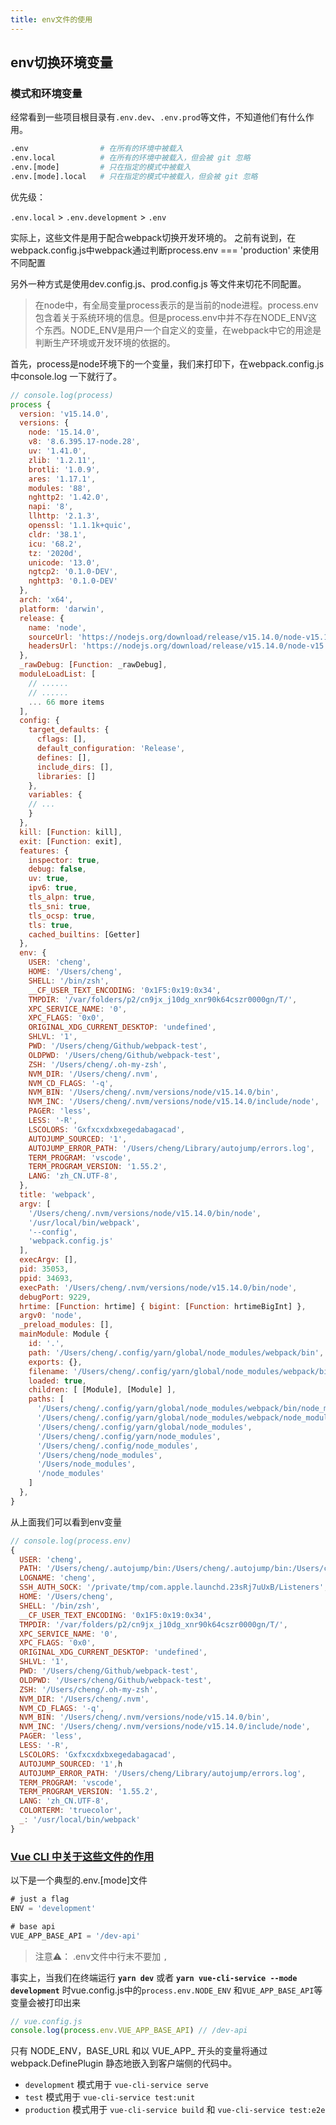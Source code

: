 ```yaml
---
title: env文件的使用
---
```


## env切换环境变量

### 模式和环境变量

经常看到一些项目根目录有`.env.dev`、`.env.prod`等文件，不知道他们有什么作用。

```sh
.env                # 在所有的环境中被载入
.env.local          # 在所有的环境中被载入，但会被 git 忽略
.env.[mode]         # 只在指定的模式中被载入
.env.[mode].local   # 只在指定的模式中被载入，但会被 git 忽略
```

优先级：

 `.env.local` > `.env.development` > `.env`



实际上，这些文件是用于配合webpack切换开发环境的。
之前有说到，在webpack.config.js中webpack通过判断process.env === 'production' 来使用不同配置

另外一种方式是使用dev.config.js、prod.config.js 等文件来切花不同配置。

> 在node中，有全局变量process表示的是当前的node进程。process.env包含着关于系统环境的信息。但是process.env中并不存在NODE_ENV这个东西。NODE_ENV是用户一个自定义的变量，在webpack中它的用途是判断生产环境或开发环境的依据的。

首先，process是node环境下的一个变量，我们来打印下，在webpack.config.js中console.log 一下就行了。
```js
// console.log(process)
process {
  version: 'v15.14.0',
  versions: {
    node: '15.14.0',
    v8: '8.6.395.17-node.28',
    uv: '1.41.0',
    zlib: '1.2.11',
    brotli: '1.0.9',
    ares: '1.17.1',
    modules: '88',
    nghttp2: '1.42.0',
    napi: '8',
    llhttp: '2.1.3',
    openssl: '1.1.1k+quic',
    cldr: '38.1',
    icu: '68.2',
    tz: '2020d',
    unicode: '13.0',
    ngtcp2: '0.1.0-DEV',
    nghttp3: '0.1.0-DEV'
  },
  arch: 'x64',
  platform: 'darwin',
  release: {
    name: 'node',
    sourceUrl: 'https://nodejs.org/download/release/v15.14.0/node-v15.14.0.tar.gz',
    headersUrl: 'https://nodejs.org/download/release/v15.14.0/node-v15.14.0-headers.tar.gz'
  },
  _rawDebug: [Function: _rawDebug],
  moduleLoadList: [
    // ......
    // ......
    ... 66 more items
  ],
  config: {
    target_defaults: {
      cflags: [],
      default_configuration: 'Release',
      defines: [],
      include_dirs: [],
      libraries: []
    },
    variables: {
    // ...
    }
  },
  kill: [Function: kill],
  exit: [Function: exit],
  features: {
    inspector: true,
    debug: false,
    uv: true,
    ipv6: true,
    tls_alpn: true,
    tls_sni: true,
    tls_ocsp: true,
    tls: true,
    cached_builtins: [Getter]
  },
  env: {
    USER: 'cheng',
    HOME: '/Users/cheng',
    SHELL: '/bin/zsh',
    __CF_USER_TEXT_ENCODING: '0x1F5:0x19:0x34',
    TMPDIR: '/var/folders/p2/cn9jx_j10dg_xnr90k64cszr0000gn/T/',
    XPC_SERVICE_NAME: '0',
    XPC_FLAGS: '0x0',
    ORIGINAL_XDG_CURRENT_DESKTOP: 'undefined',
    SHLVL: '1',
    PWD: '/Users/cheng/Github/webpack-test',
    OLDPWD: '/Users/cheng/Github/webpack-test',
    ZSH: '/Users/cheng/.oh-my-zsh',
    NVM_DIR: '/Users/cheng/.nvm',
    NVM_CD_FLAGS: '-q',
    NVM_BIN: '/Users/cheng/.nvm/versions/node/v15.14.0/bin',
    NVM_INC: '/Users/cheng/.nvm/versions/node/v15.14.0/include/node',
    PAGER: 'less',
    LESS: '-R',
    LSCOLORS: 'Gxfxcxdxbxegedabagacad',
    AUTOJUMP_SOURCED: '1',
    AUTOJUMP_ERROR_PATH: '/Users/cheng/Library/autojump/errors.log',
    TERM_PROGRAM: 'vscode',
    TERM_PROGRAM_VERSION: '1.55.2',
    LANG: 'zh_CN.UTF-8',
  },
  title: 'webpack',
  argv: [
    '/Users/cheng/.nvm/versions/node/v15.14.0/bin/node',
    '/usr/local/bin/webpack',
    '--config',
    'webpack.config.js'
  ],
  execArgv: [],
  pid: 35053,
  ppid: 34693,
  execPath: '/Users/cheng/.nvm/versions/node/v15.14.0/bin/node',
  debugPort: 9229,
  hrtime: [Function: hrtime] { bigint: [Function: hrtimeBigInt] },
  argv0: 'node',
  _preload_modules: [],
  mainModule: Module {
    id: '.',
    path: '/Users/cheng/.config/yarn/global/node_modules/webpack/bin',
    exports: {},
    filename: '/Users/cheng/.config/yarn/global/node_modules/webpack/bin/webpack.js',
    loaded: true,
    children: [ [Module], [Module] ],
    paths: [
      '/Users/cheng/.config/yarn/global/node_modules/webpack/bin/node_modules',
      '/Users/cheng/.config/yarn/global/node_modules/webpack/node_modules',
      '/Users/cheng/.config/yarn/global/node_modules',
      '/Users/cheng/.config/yarn/node_modules',
      '/Users/cheng/.config/node_modules',
      '/Users/cheng/node_modules',
      '/Users/node_modules',
      '/node_modules'
    ]
  },
}
```

从上面我们可以看到env变量
```js
// console.log(process.env)
{
  USER: 'cheng',
  PATH: '/Users/cheng/.autojump/bin:/Users/cheng/.autojump/bin:/Users/cheng/.nvm/versions/node/v15.14.0/bin:/usr/local/bin:/usr/bin:/bin:/usr/sbin:/sbin:/Users/cheng/.autojump/bin:/Users/cheng/.nvm/versions/node/v15.14.0/bin',
  LOGNAME: 'cheng',
  SSH_AUTH_SOCK: '/private/tmp/com.apple.launchd.23sRj7uUxB/Listeners',
  HOME: '/Users/cheng',
  SHELL: '/bin/zsh',
  __CF_USER_TEXT_ENCODING: '0x1F5:0x19:0x34',
  TMPDIR: '/var/folders/p2/cn9jx_j10dg_xnr90k64cszr0000gn/T/',
  XPC_SERVICE_NAME: '0',
  XPC_FLAGS: '0x0',
  ORIGINAL_XDG_CURRENT_DESKTOP: 'undefined',
  SHLVL: '1',
  PWD: '/Users/cheng/Github/webpack-test',
  OLDPWD: '/Users/cheng/Github/webpack-test',
  ZSH: '/Users/cheng/.oh-my-zsh',
  NVM_DIR: '/Users/cheng/.nvm',
  NVM_CD_FLAGS: '-q',
  NVM_BIN: '/Users/cheng/.nvm/versions/node/v15.14.0/bin',
  NVM_INC: '/Users/cheng/.nvm/versions/node/v15.14.0/include/node',
  PAGER: 'less',
  LESS: '-R',
  LSCOLORS: 'Gxfxcxdxbxegedabagacad',
  AUTOJUMP_SOURCED: '1',h
  AUTOJUMP_ERROR_PATH: '/Users/cheng/Library/autojump/errors.log',
  TERM_PROGRAM: 'vscode',
  TERM_PROGRAM_VERSION: '1.55.2',
  LANG: 'zh_CN.UTF-8',
  COLORTERM: 'truecolor',
  _: '/usr/local/bin/webpack'
}
```

### [Vue CLI 中关于这些文件的作用](https://cli.vuejs.org/zh/guide/mode-and-env.html#%E6%A8%A1%E5%BC%8F%E5%92%8C%E7%8E%AF%E5%A2%83%E5%8F%98%E9%87%8F)
以下是一个典型的.env.[mode]文件
```js
# just a flag
ENV = 'development'

# base api
VUE_APP_BASE_API = '/dev-api'
```

> 注意⚠️： .env文件中行末不要加 `,` 

事实上，当我们在终端运行 **`yarn dev`** 或者 **`yarn vue-cli-service --mode development`** 时vue.config.js中的`process.env.NODE_ENV` 和`VUE_APP_BASE_API`等变量会被打印出来

```js
// vue.config.js
console.log(process.env.VUE_APP_BASE_API) // /dev-api
```



只有 NODE_ENV，BASE_URL 和以 VUE_APP_ 开头的变量将通过 webpack.DefinePlugin 静态地嵌入到客户端侧的代码中。

- `development` 模式用于 `vue-cli-service serve`
- `test` 模式用于 `vue-cli-service test:unit`
- `production` 模式用于 `vue-cli-service build` 和 `vue-cli-service test:e2e`

